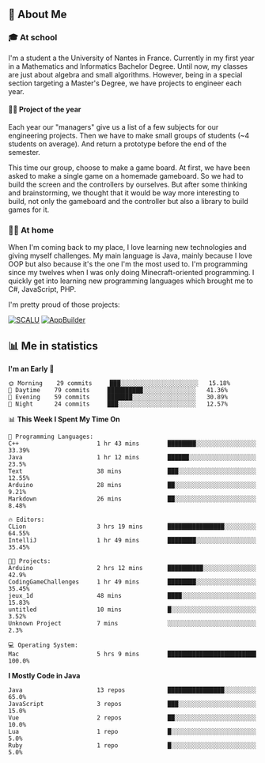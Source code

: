 ## 👀 About Me

### 🎓 At school

I'm a student a the University of Nantes in France. Currently in my first year in a Mathematics and Informatics Bachelor Degree. Until now, my classes are just about algebra and small algorithms. However, being in a special section targeting a Master's Degree, we have projects to engineer each year. 

#### 🔧🔬 Project of the year

Each year our "managers" give us a list of a few subjects for our engineering projects. Then we have to make small groups of students (~4 students on average). And return a prototype before the end of the semester.

This time our group, choose to make a game board. At first, we have been asked to make a single game on a homemade gameboard. So we had to build the screen and the controllers by ourselves. 
But after some thinking and brainstorming, we thought that it would be way more interesting to build, not only the gameboard and the controller but also a library to build games for it.

### 👨‍💻 At home

When I'm coming back to my place, I love learning new technologies and giving myself challenges. My main language is Java, mainly because I love OOP but also because it's the one I'm the most used to. I'm programming since my twelves when I was only doing Minecraft-oriented programming.  I quickly get into learning new programming languages which brought me to C#, JavaScript, PHP. 

I'm pretty proud of those projects:

[![SCALU](https://github-readme-stats.vercel.app/api/pin?username=renardfute&repo=SCALU)](https://github.com/renardfute/scalu)
[![AppBuilder](https://github-readme-stats.vercel.app/api/pin?username=pulsedev2&repo=AppBuilder)](https://github.com/pulsedev2/AppBuilder)

## 📊 Me in statistics
<!--START_SECTION:waka-->
**I'm an Early 🐤** 

```text
🌞 Morning    29 commits     ███░░░░░░░░░░░░░░░░░░░░░░   15.18% 
🌆 Daytime    79 commits     ██████████░░░░░░░░░░░░░░░   41.36% 
🌃 Evening    59 commits     ███████░░░░░░░░░░░░░░░░░░   30.89% 
🌙 Night      24 commits     ███░░░░░░░░░░░░░░░░░░░░░░   12.57%

```


📊 **This Week I Spent My Time On** 

```text
💬 Programming Languages: 
C++                      1 hr 43 mins        ████████░░░░░░░░░░░░░░░░░   33.39% 
Java                     1 hr 12 mins        ██████░░░░░░░░░░░░░░░░░░░   23.5% 
Text                     38 mins             ███░░░░░░░░░░░░░░░░░░░░░░   12.55% 
Arduino                  28 mins             ██░░░░░░░░░░░░░░░░░░░░░░░   9.21% 
Markdown                 26 mins             ██░░░░░░░░░░░░░░░░░░░░░░░   8.48%

🔥 Editors: 
CLion                    3 hrs 19 mins       ████████████████░░░░░░░░░   64.55% 
IntelliJ                 1 hr 49 mins        ████████░░░░░░░░░░░░░░░░░   35.45%

🐱‍💻 Projects: 
Arduino                  2 hrs 12 mins       ██████████░░░░░░░░░░░░░░░   42.9% 
CodingGameChallenges     1 hr 49 mins        ████████░░░░░░░░░░░░░░░░░   35.45% 
jeux_1d                  48 mins             ████░░░░░░░░░░░░░░░░░░░░░   15.83% 
untitled                 10 mins             █░░░░░░░░░░░░░░░░░░░░░░░░   3.52% 
Unknown Project          7 mins              ░░░░░░░░░░░░░░░░░░░░░░░░░   2.3%

💻 Operating System: 
Mac                      5 hrs 9 mins        █████████████████████████   100.0%

```

**I Mostly Code in Java** 

```text
Java                     13 repos            ████████████████░░░░░░░░░   65.0% 
JavaScript               3 repos             ███░░░░░░░░░░░░░░░░░░░░░░   15.0% 
Vue                      2 repos             ██░░░░░░░░░░░░░░░░░░░░░░░   10.0% 
Lua                      1 repo              █░░░░░░░░░░░░░░░░░░░░░░░░   5.0% 
Ruby                     1 repo              █░░░░░░░░░░░░░░░░░░░░░░░░   5.0%

```



<!--END_SECTION:waka-->
